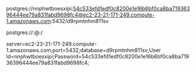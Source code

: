 postgres://nnphwtboesxipi:54c533efd1edf0c8200e1e16b6bf0ca8ba71936396444ee79a831fabd9698fc4@ec2-23-21-171-249.compute-1.amazonaws.com:5432/d9rpmtnhm811sv

postgres://<User Id>:<Password>@<server>:<port>/<database>

server=ec2-23-21-171-249.compute-1.amazonaws.com;port=5432;database=d9rpmtnhm811sv;User Id=nnphwtboesxipi;Password=54c533efd1edf0c8200e1e16b6bf0ca8ba71936396444ee79a831fabd9698fc4;

